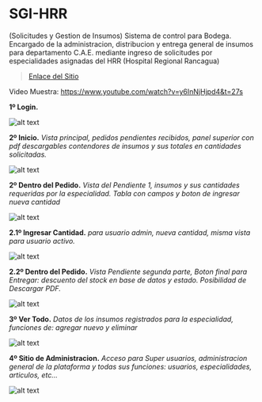 # SGI-HRR
(Solicitudes y Gestion de Insumos) Sistema de control para Bodega. Encargado de la administracion, distribucion y entrega general de insumos para departamento C.A.E. mediante ingreso de solicitudes por especialidades asignadas del HRR (Hospital Regional Rancagua)
> <a href="http://sgi-hrr.herokuapp.com/" target="_blank">Enlace del Sitio</a>

Video Muestra: 
https://www.youtube.com/watch?v=y6InNjHjpd4&t=27s


**1º Login.**

![alt text](https://lh4.googleusercontent.com/ABZfnaTFIhgnboWvr06umHpzZsNlESLVoRvD4sC-P_aHS2S01Rjh3CBvWhoPhoDSJ9Wu_rLgzysDnJYDDdgZ=w1440-h733-rw)


**2º Inicio.**
*Vista principal, pedidos pendientes recibidos, panel superior con pdf descargables contendores de insumos y sus totales en cantidades solicitadas.*

![alt text](https://lh4.googleusercontent.com/9eHD3PjMGgffn4kqvdh-itGT89gX0P0bkw4GM5ULxabMm5NWitqZbQGTRunphw3iS6Po1W-KFiBxZJ_WF1OU=w1440-h733-rw)

**2º Dentro del Pedido.**
*Vista del Pendiente 1, insumos y sus cantidades requeridas por la especialidad.*
*Tabla con campos y boton de ingresar nueva cantidad*

![alt text](https://lh5.googleusercontent.com/pl_rZSJZthWwxksWkjOBvpQgp9q1cFdz3XTkcm-yHuB7dOPCsKutSSa5Ev2zIYc2hl4vvVXTn5f_H1JS2REu=w1440-h733-rw)

**2.1º Ingresar Cantidad.**
*para usuario admin, nueva cantidad, misma vista para usuario activo.*

![alt text](https://lh6.googleusercontent.com/Kl1LGVGPjDzIMOnxZh7vtLSNqEWOOR_yRKb7HPahWKvZpyDsbQvUOlY1PAqE5cdYkw3YkCNSqU2aJcR9YQBz=w1440-h733-rw)

**2.2º Dentro del Pedido.**
*Vista Pendiente segunda parte, Boton final para Entregar: descuento del stock en base de datos y estado.
Posibilidad de Descargar PDF.*

![alt text](https://lh5.googleusercontent.com/rHqWGeCLgMPDItleCQEqRWcRbaMbkzugLFzdf8tCVqcQSfMzuYC107ti_zj1F4AvO6PTrS2QwLfXgY3OOVtz=w1440-h733-rw)

**3º Ver Todo.**
*Datos de los insumos registrados para la especialidad, funciones de: agregar nuevo y eliminar*

![alt text](https://lh4.googleusercontent.com/3jwV5VVg6SnwYWKkRUkckU_ZC8kYX1XxT7g0ZUXLdmCkScqwOAZNvK58Xn54N20JTqPf1DwJD_uHb4LjsZZl=w1440-h733-rw)

**4º Sitio de Administracion.**
*Acceso para Super usuarios, administracion general de la plataforma y todas sus funciones: usuarios, especialidades, articulos, etc...*

![alt text](https://lh6.googleusercontent.com/snyX0OySO7l56MNQwX0QLFHTbjWbQ3VTpDwXTNj7FQ7L9aHOmOnwLKZymzW-FvB-q0EVzMXhBavsNfwkpudK=w1440-h733-rw)
